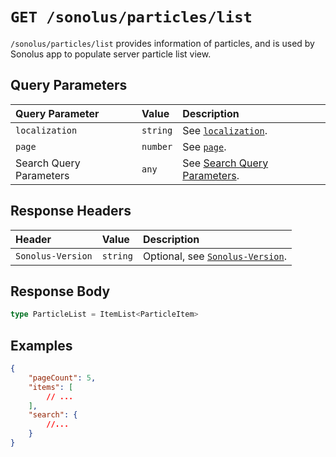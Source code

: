 # `GET /sonolus/particles/list`

`/sonolus/particles/list` provides information of particles, and is used by Sonolus app to populate server particle list view.

## Query Parameters

| Query Parameter         | Value    | Description                                                                 |
| :---------------------- | :------- | :-------------------------------------------------------------------------- |
| `localization`          | `string` | See [`localization`](../query-parameters/localization).                     |
| `page`                  | `number` | See [`page`](../query-parameters/page).                                     |
| Search Query Parameters | `any`    | See [Search Query Parameters](../query-parameters/search-query-parameters). |

## Response Headers

| Header            | Value    | Description                                                    |
| :---------------- | :------- | :------------------------------------------------------------- |
| `Sonolus-Version` | `string` | Optional, see [`Sonolus-Version`](../headers/sonolus-version). |

## Response Body

```ts
type ParticleList = ItemList<ParticleItem>
```

## Examples

```json
{
    "pageCount": 5,
    "items": [
        // ...
    ],
    "search": {
        //...
    }
}
```
